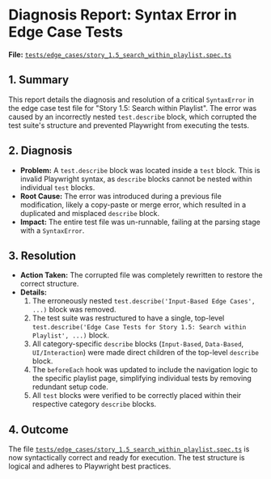 # Diagnosis Report: Syntax Error in Edge Case Tests

**File:** [`tests/edge_cases/story_1.5_search_within_playlist.spec.ts`](tests/edge_cases/story_1.5_search_within_playlist.spec.ts)

## 1. Summary

This report details the diagnosis and resolution of a critical `SyntaxError` in the edge case test file for "Story 1.5: Search within Playlist". The error was caused by an incorrectly nested `test.describe` block, which corrupted the test suite's structure and prevented Playwright from executing the tests.

## 2. Diagnosis

- **Problem:** A `test.describe` block was located inside a `test` block. This is invalid Playwright syntax, as `describe` blocks cannot be nested within individual `test` blocks.
- **Root Cause:** The error was introduced during a previous file modification, likely a copy-paste or merge error, which resulted in a duplicated and misplaced `describe` block.
- **Impact:** The entire test file was un-runnable, failing at the parsing stage with a `SyntaxError`.

## 3. Resolution

- **Action Taken:** The corrupted file was completely rewritten to restore the correct structure.
- **Details:**
    1.  The erroneously nested `test.describe('Input-Based Edge Cases', ...)` block was removed.
    2.  The test suite was restructured to have a single, top-level `test.describe('Edge Case Tests for Story 1.5: Search within Playlist', ...)` block.
    3.  All category-specific `describe` blocks (`Input-Based`, `Data-Based`, `UI/Interaction`) were made direct children of the top-level `describe` block.
    4.  The `beforeEach` hook was updated to include the navigation logic to the specific playlist page, simplifying individual tests by removing redundant setup code.
    5.  All `test` blocks were verified to be correctly placed within their respective category `describe` blocks.

## 4. Outcome

The file [`tests/edge_cases/story_1.5_search_within_playlist.spec.ts`](tests/edge_cases/story_1.5_search_within_playlist.spec.ts) is now syntactically correct and ready for execution. The test structure is logical and adheres to Playwright best practices.